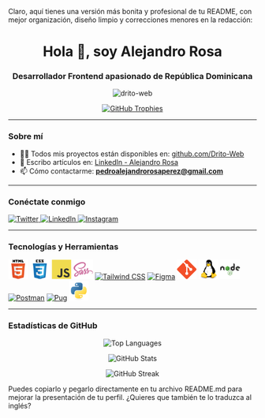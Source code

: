 Claro, aquí tienes una versión más bonita y profesional de tu README, con mejor organización, diseño limpio y correcciones menores en la redacción:

<h1 align="center">Hola 👋, soy Alejandro Rosa</h1>
<h3 align="center">Desarrollador Frontend apasionado de República Dominicana</h3>

<p align="center">
  <img src="https://komarev.com/ghpvc/?username=drito-web&label=Profile%20views&color=0e75b6&style=flat" alt="drito-web" />
</p>

<p align="center">
  <a href="https://github.com/ryo-ma/github-profile-trophy">
    <img src="https://github-profile-trophy.vercel.app/?username=drito-web&theme=algolia&margin-w=10&no-frame=true" alt="GitHub Trophies" />
  </a>
</p>

---

### Sobre mí

- 👨‍💻 Todos mis proyectos están disponibles en: [github.com/Drito-Web](https://github.com/Drito-Web)  
- 📝 Escribo artículos en: [LinkedIn - Alejandro Rosa](https://www.linkedin.com/in/alejandro-rosa-dev/)  
- 📫 Cómo contactarme: **pedroalejandrorosaperez@gmail.com**

---

### Conéctate conmigo

<p align="left">
  <a href="https://twitter.com/pedroal05541042" target="_blank">
    <img src="https://img.shields.io/twitter/follow/pedroal05541042?logo=twitter&style=for-the-badge" alt="Twitter" />
  </a>
  <a href="https://www.linkedin.com/in/alejandro-rosa-dev/" target="_blank">
    <img src="https://img.shields.io/badge/-LinkedIn-blue?style=for-the-badge&logo=linkedin&logoColor=white" alt="LinkedIn" />
  </a>
  <a href="https://www.instagram.com/dritodev/" target="_blank">
    <img src="https://img.shields.io/badge/-Instagram-E4405F?style=for-the-badge&logo=instagram&logoColor=white" alt="Instagram" />
  </a>
</p>

---

### Tecnologías y Herramientas

<p align="left">
  <a href="#"><img src="https://raw.githubusercontent.com/devicons/devicon/master/icons/html5/html5-original-wordmark.svg" width="40" height="40" alt="HTML5"/></a>
  <a href="#"><img src="https://raw.githubusercontent.com/devicons/devicon/master/icons/css3/css3-original-wordmark.svg" width="40" height="40" alt="CSS3"/></a>
  <a href="#"><img src="https://raw.githubusercontent.com/devicons/devicon/master/icons/javascript/javascript-original.svg" width="40" height="40" alt="JavaScript"/></a>
  <a href="#"><img src="https://raw.githubusercontent.com/devicons/devicon/master/icons/sass/sass-original.svg" width="40" height="40" alt="Sass"/></a>
  <a href="#"><img src="https://www.vectorlogo.zone/logos/tailwindcss/tailwindcss-icon.svg" width="40" height="40" alt="Tailwind CSS"/></a>
  <a href="#"><img src="https://www.vectorlogo.zone/logos/figma/figma-icon.svg" width="40" height="40" alt="Figma"/></a>
  <a href="#"><img src="https://raw.githubusercontent.com/devicons/devicon/master/icons/git/git-original.svg" width="40" height="40" alt="Git"/></a>
  <a href="#"><img src="https://raw.githubusercontent.com/devicons/devicon/master/icons/linux/linux-original.svg" width="40" height="40" alt="Linux"/></a>
  <a href="#"><img src="https://raw.githubusercontent.com/devicons/devicon/master/icons/nodejs/nodejs-original-wordmark.svg" width="40" height="40" alt="Node.js"/></a>
  <a href="#"><img src="https://www.vectorlogo.zone/logos/getpostman/getpostman-icon.svg" width="40" height="40" alt="Postman"/></a>
  <a href="#"><img src="https://cdn.worldvectorlogo.com/logos/pug.svg" width="40" height="40" alt="Pug"/></a>
  <a href="#"><img src="https://raw.githubusercontent.com/devicons/devicon/master/icons/python/python-original.svg" width="40" height="40" alt="Python"/></a>
</p>

---

### Estadísticas de GitHub

<p align="center">
  <img src="https://github-readme-stats.vercel.app/api/top-langs/?username=drito-web&layout=compact&theme=tokyonight" alt="Top Languages" />
</p>

<p align="center">
  <img src="https://github-readme-stats.vercel.app/api?username=drito-web&show_icons=true&locale=en&theme=tokyonight" alt="GitHub Stats" />
</p>

<p align="center">
  <img src="https://github-readme-streak-stats.herokuapp.com/?user=drito-web&theme=tokyonight" alt="GitHub Streak" />
</p>

Puedes copiarlo y pegarlo directamente en tu archivo README.md para mejorar la presentación de tu perfil. ¿Quieres que también te lo traduzca al inglés?
